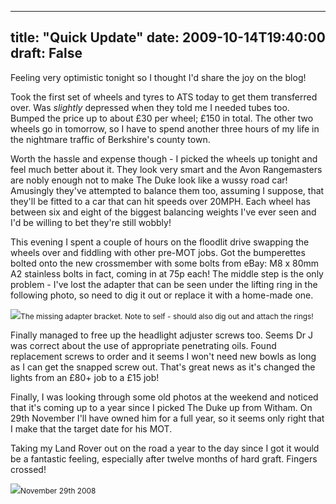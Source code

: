 
---
title: "Quick Update"
date: 2009-10-14T19:40:00
draft: False
---

Feeling very optimistic tonight so I thought I'd share the joy on the blog!

Took the first set of wheels and tyres to ATS today to get them <span>transferred</span> over.  Was <span style="font-style: italic;">slightly</span> depressed when they told me I needed tubes too.  Bumped the price up to about £30 per wheel; £150 in total.  The other two wheels go in tomorrow, so I have to spend another three hours of my life in the nightmare traffic of Berkshire's county town.

Worth the hassle and expense though - I picked the wheels up tonight and feel much better about it.  They look very smart and the Avon <span><span>Rangemasters</span></span> are nobly enough not to make The Duke look like a wussy road car!  Amusingly they've attempted to balance them too, assuming I suppose, that they'll be fitted to a car that can hit speeds over 20MPH.  Each wheel has between six and eight of the biggest balancing weights I've ever seen and I'd be willing to bet they're still wobbly!

This evening I spent a couple of hours on the floodlit drive swapping the wheels over and fiddling with other <span><span>pre</span></span>-MOT jobs.  Got the <span><span>bumperettes</span></span> bolted onto the new <span><span>crossmember</span></span> with some bolts from eBay: M8 x 80mm A2 stainless bolts in fact, coming in at 75p each!  The middle step is the only problem - I've lost the adapter that can be seen under the lifting ring in the following photo, so need to dig it out or replace it with a home-made one.

<a href="http://danandtheduke.co.uk/uploaded_images/IMG_7012-723893.JPG"><img src="http://danandtheduke.co.uk/uploaded_images/IMG_7012-723890.JPG"/></a><span style="font-size:85%;">The missing adapter bracket.  Note to self - should also dig out and attach the rings!</span>

Finally managed to free up the headlight adjuster screws too.  Seems Dr J was correct about the use of appropriate penetrating oils.  Found replacement screws to order and it seems I won't need new bowls as long as I can get the snapped screw out.  That's great news as it's changed the lights from an £80+ job to a £15 job!

Finally, I was looking through some old photos at the weekend and noticed that it's coming up to a year since I picked The Duke up from <span><span>Witham</span></span>.  On 29<span><span>th</span></span> November I'll have owned him for a full year, so it seems only right that I make that the target date for his MOT.

Taking my Land Rover out on the road a year to the day since I got it would be a fantastic feeling, especially after twelve months of hard graft.  Fingers crossed!

<a href="http://danandtheduke.co.uk/uploaded_images/IMG_4214-725993.JPG"><img src="http://danandtheduke.co.uk/uploaded_images/IMG_4214-725991.JPG"/></a><span style="font-size:85%;">November 29<span><span>th</span></span> 2008</span>

